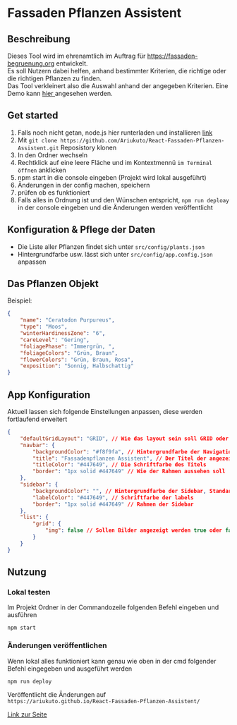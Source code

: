 # Fassaden Pflanzen Assistent

## Beschreibung
Dieses Tool wird im ehrenamtlich im Auftrag für https://fassaden-begruenung.org entwickelt.  
Es soll Nutzern dabei helfen, anhand bestimmter Kriterien, die richtige oder die richtigen Pflanzen zu finden.  
Das Tool verkleinert also die Auswahl anhand der angegeben Kriterien.
Eine Demo kann <a href="https://ariukuto.github.io/React-Fassaden-Pflanzen-Assistent/"> hier <a> angesehen werden.

## Get started 
1. Falls noch nicht getan, node.js hier runterladen und installieren [link](https://nodejs.org/dist/v18.15.0/node-v18.15.0-x64.msi)
2. Mit `git clone https://github.com/Ariukuto/React-Fassaden-Pflanzen-Assistent.git` Reposistory klonen
3. In den Ordner wechseln
4. Rechtklick auf eine leere Fläche und im Kontextmennü `im Terminal öffnen` anklicken
5. npm start in die console eingeben (Projekt wird lokal ausgeführt)
6. Änderungen in der config machen, speichern
7. prüfen ob es funktioniert
8. Falls alles in Ordnung ist und den Wünschen entspricht, `npm run deploay` in der console eingeben und die Änderungen werden veröffentlicht


## Konfiguration & Pflege der Daten
-  Die Liste aller Pflanzen findet sich unter `src/config/plants.json`
-  Hintergrundfarbe usw. lässt sich unter `src/config/app.config.json` anpassen

## Das Pflanzen Objekt
Beispiel:
````json
{
	"name": "Ceratodon Purpureus",
	"type": "Moos",
	"winterHardinessZone": "6",
	"careLevel": "Gering",
	"foliagePhase": "Immergrün, ",
	"foliageColors": "Grün, Braun",
	"flowerColors": "Grün, Braun, Rosa",
	"exposition": "Sonnig, Halbschattig"
}
````

## App Konfiguration
Aktuell lassen sich folgende Einstellungen anpassen, diese werden fortlaufend erweitert

````json
{
	"defaultGridLayout": "GRID", // Wie das layout sein soll GRID oder LIST
	"navbar": {
		"backgroundColor": "#f8f9fa", // Hintergrundfarbe der Navigationleiste
		"title": "Fassadenpflanzen Assistent", // Der Titel der angezeigt werden soll
		"titleColor": "#447649", // Die Schriftfarbe des Titels
		"border": "1px solid #447649" // Wie der Rahmen aussehen soll
	},
	"sidebar": {
		"backgroundColor": "", // Hintergrundfarbe der Sidebar, Standard weiß
		"labelColor": "#447649", // Schriftfarbe der labels
		"border": "1px solid #447649" // Rahmen der Sidebar
	},
	"list": {
		"grid": {
			"img": false // Sollen Bilder angezeigt werden true oder false
		}
	}
}
````




## Nutzung

### Lokal testen
Im Projekt Ordner in der Commandozeile folgenden Befehl eingeben und ausführen
````
npm start
````

### Änderungen veröffentlichen
Wenn lokal alles funktioniert kann genau wie oben in der cmd folgender Befehl eingegeben und ausgeführt werden 
````
npm run deploy
````
Veröffentlicht die Änderungen auf  
``https://ariukuto.github.io/React-Fassaden-Pflanzen-Assistent/``

<a href="https://ariukuto.github.io/React-Fassaden-Pflanzen-Assistent/"> Link zur Seite <a>
